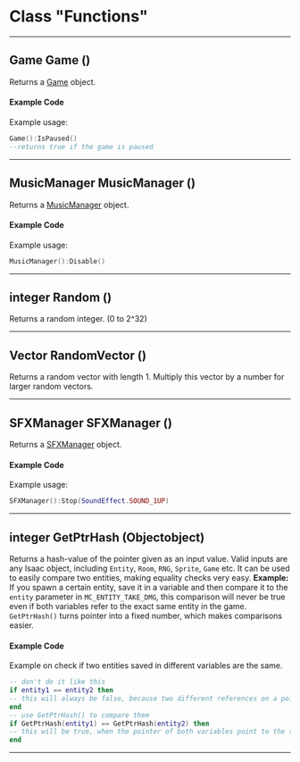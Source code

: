 # Class "Functions"
___ 
## Game Game ()

Returns a <a class="el" href="class_game.html">Game</a> object.
#### Example Code
Example usage:
```lua
Game():IsPaused()
--returns true if the game is paused

```
___ 
## MusicManager MusicManager ()

Returns a <a class="el" href="class_music_manager.html">MusicManager</a> object.
#### Example Code
Example usage:
```lua
MusicManager():Disable()

```
___ 
## integer Random ()
Returns a random integer. (0 to 2^32) 
___ 
## Vector RandomVector ()
Returns a random vector with length 1. Multiply this vector by a number for larger random vectors.
___ 
## SFXManager SFXManager ()

Returns a <a class="el" href="class_s_f_x_manager.html">SFXManager</a> object.
#### Example Code
Example usage:
```lua
SFXManager():Stop(SoundEffect.SOUND_1UP)

```
___ 
## integer GetPtrHash (Objectobject)
Returns a hash-value of the pointer given as an input value. Valid inputs are any Isaac object, including <code>Entity</code>, <code>Room</code>, <code>RNG</code>, <code>Sprite</code>, <code>Game</code> etc.
It can be used to easily compare two entities, making equality checks very easy.
**Example:**
If you spawn a certain entity, save it in a variable and then compare it to the <code>entity</code> parameter in <code>MC_ENTITY_TAKE_DMG</code>, this comparison will never be true even if both variables refer to the exact same entity in the game. <code>GetPtrHash()</code> turns pointer into a fixed number, which makes comparisons easier.
#### Example Code
Example on check if two entities saved in different variables are the same.
```lua
-- don't do it like this
if entity1 == entity2 then
-- this will always be false, because two different references on a pointer are not equal
end
-- use GetPtrHash() to compare them
if GetPtrHash(entity1) == GetPtrHash(entity2) then
-- this will be true, when the pointer of both variables point to the same object.
end

```
___ 
